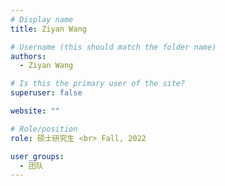 ```yaml
---
# Display name
title: Ziyan Wang

# Username (this should match the folder name)
authors:
  - Ziyan Wang

# Is this the primary user of the site?
superuser: false

website: ""

# Role/position
role: 硕士研究生 <br> Fall, 2022

user_groups:
  - 团队
---
```

